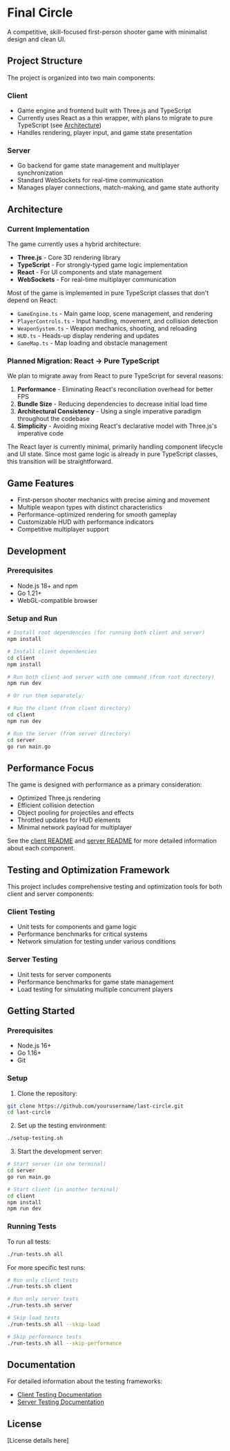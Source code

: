 # Final Circle

A competitive, skill-focused first-person shooter game with minimalist design and clean UI.

## Project Structure

The project is organized into two main components:

### Client

- Game engine and frontend built with Three.js and TypeScript
- Currently uses React as a thin wrapper, with plans to migrate to pure TypeScript (see [Architecture](#architecture))
- Handles rendering, player input, and game state presentation

### Server

- Go backend for game state management and multiplayer synchronization
- Standard WebSockets for real-time communication
- Manages player connections, match-making, and game state authority

## Architecture

### Current Implementation

The game currently uses a hybrid architecture:

- **Three.js** - Core 3D rendering library
- **TypeScript** - For strongly-typed game logic implementation
- **React** - For UI components and state management
- **WebSockets** - For real-time multiplayer communication

Most of the game is implemented in pure TypeScript classes that don't depend on React:

- `GameEngine.ts` - Main game loop, scene management, and rendering
- `PlayerControls.ts` - Input handling, movement, and collision detection
- `WeaponSystem.ts` - Weapon mechanics, shooting, and reloading
- `HUD.ts` - Heads-up display rendering and updates
- `GameMap.ts` - Map loading and obstacle management

### Planned Migration: React → Pure TypeScript

We plan to migrate away from React to pure TypeScript for several reasons:

1. **Performance** - Eliminating React's reconciliation overhead for better FPS
2. **Bundle Size** - Reducing dependencies to decrease initial load time
3. **Architectural Consistency** - Using a single imperative paradigm throughout the codebase
4. **Simplicity** - Avoiding mixing React's declarative model with Three.js's imperative code

The React layer is currently minimal, primarily handling component lifecycle and UI state. Since most game logic is already in pure TypeScript classes, this transition will be straightforward.

## Game Features

- First-person shooter mechanics with precise aiming and movement
- Multiple weapon types with distinct characteristics
- Performance-optimized rendering for smooth gameplay
- Customizable HUD with performance indicators
- Competitive multiplayer support

## Development

### Prerequisites

- Node.js 18+ and npm
- Go 1.21+
- WebGL-compatible browser

### Setup and Run

```bash
# Install root dependencies (for running both client and server)
npm install

# Install client dependencies
cd client
npm install

# Run both client and server with one command (from root directory)
npm run dev

# Or run them separately:

# Run the client (from client directory)
cd client
npm run dev

# Run the server (from server directory)
cd server
go run main.go
```

## Performance Focus

The game is designed with performance as a primary consideration:

- Optimized Three.js rendering
- Efficient collision detection
- Object pooling for projectiles and effects
- Throttled updates for HUD elements
- Minimal network payload for multiplayer

See the [client README](client/README.md) and [server README](server/README.md) for more detailed information about each component.

## Testing and Optimization Framework

This project includes comprehensive testing and optimization tools for both client and server components:

### Client Testing

- Unit tests for components and game logic
- Performance benchmarks for critical systems
- Network simulation for testing under various conditions

### Server Testing

- Unit tests for server components
- Performance benchmarks for game state management
- Load testing for simulating multiple concurrent players

## Getting Started

### Prerequisites

- Node.js 16+
- Go 1.16+
- Git

### Setup

1. Clone the repository:

```bash
git clone https://github.com/yourusername/last-circle.git
cd last-circle
```

2. Set up the testing environment:

```bash
./setup-testing.sh
```

3. Start the development server:

```bash
# Start server (in one terminal)
cd server
go run main.go

# Start client (in another terminal)
cd client
npm install
npm run dev
```

### Running Tests

To run all tests:

```bash
./run-tests.sh all
```

For more specific test runs:

```bash
# Run only client tests
./run-tests.sh client

# Run only server tests
./run-tests.sh server

# Skip load tests
./run-tests.sh all --skip-load

# Skip performance tests
./run-tests.sh all --skip-performance
```

## Documentation

For detailed information about the testing frameworks:

- [Client Testing Documentation](client/src/tests/README.md)
- [Server Testing Documentation](server/tests/README.md)

## License

[License details here]
